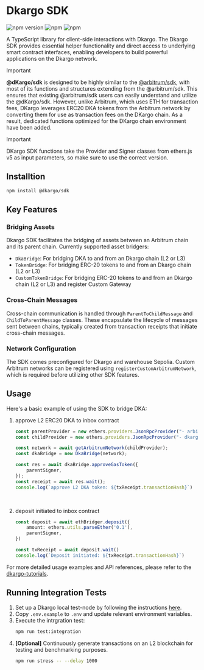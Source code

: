# Dkargo SDK

![npm version](https://img.shields.io/badge/version-1.1.0-green)
![npm](https://img.shields.io/badge/@arbitrum/sdk-4.0.2-blue)
![npm](https://img.shields.io/badge/ethers-5.7.2-black)


A TypeScript library for client-side interactions with Dkargo. The Dkargo SDK provides essential helper functionality and direct access to underlying smart contract interfaces, enabling developers to build powerful applications on the Dkargo network.

> [!IMPORTANT]
> **@dKargo/sdk** is designed to be highly similar to the [@arbitrum/sdk](https://github.com/OffchainLabs/arbitrum-sdk), with most of its functions and structures extending from the @arbitrum/sdk. This ensures that existing @arbitrum/sdk users can easily understand and utilize the @dKargo/sdk. 
> However, unlike Arbitrum, which uses ETH for transaction fees, DKargo leverages ERC20 DKA tokens from the Arbitrum network by converting them for use as transaction fees on the DKargo chain. As a result, dedicated functions optimized for the DKargo chain environment have been added.

> [!IMPORTANT]
> DKargo SDK functions take the Provider and Signer classes from ethers.js v5 as input parameters, so make sure to use the correct version.

## Installtion
```bash
npm install @dkargo/sdk
```

## Key Features
### Bridging Assets
Dkargo SDK facilitates the bridging of assets between an Arbitrum chain and its parent chain. Currently supported asset bridgers:
- `DkaBridge`: For bridging DKA to and from an Dkargo chain (L2 or L3)
- `TokenBridge`: For bridging ERC-20 tokens to and from an Dkargo chain (L2 or L3)
- `CustomTokenBridge`: For bridging ERC-20 tokens to and from an Dkargo chain (L2 or L3) and register Custom Gateway

### Cross-Chain Messages
Cross-chain communication is handled through `ParentToChildMessage` and `ChildToParentMessage` classes. These encapsulate the lifecycle of messages sent between chains, typically created from transaction receipts that initiate cross-chain messages.

### Network Configuration
The SDK comes preconfigured for Dkargo and warehouse Sepolia. Custom Arbitrum networks can be registered using `registerCustomArbitrumNetwork`, which is required before utilizing other SDK features.

## Usage
Here's a basic example of using the SDK to bridge DKA:

1. approve L2 ERC20 DKA to inbox contract
    ```ts
    const parentProvider = new ethers.providers.JsonRpcProvider("- arbitrum provider url -")
    const childProvider = new ethers.providers.JsonRpcProvider("- dkargo provider url -")

    const network = await getArbitrumNetwork(childProvider);
    const dkaBridge = new DkaBridge(network);

    const res = await dkaBridge.approveGasToken({
        parentSigner,
    });
    const receipt = await res.wait();
    console.log(`approve L2 DKA token: ${txReceipt.transactionHash}`)
    ```
</br>

2. deposit initiated to inbox contract
    ```ts
    const deposit = await ethBridger.deposit({
        amount: ethers.utils.parseEther('0.1'),
        parentSigner,
    })

    const txReceipt = await deposit.wait()
    console.log(`Deposit initiated: ${txReceipt.transactionHash}`)
    ```
For more detailed usage examples and API references, please refer to the [dkargo-tutorials](https://github.com/dKargo/dkargo-tutorials).


## Running Integration Tests
1. Set up a Dkargo local test-node by following the instructions [here](https://github.com/OffchainLabs/nitro-testnode).
2. Copy `.env.example` to `.env` and update relevant environment variables.
3. Execute the intrgration test:
    ```sh
    npm run test:integration
    ```
4. **[Optional]** Continuously generate transactions on an L2 blockchain for testing and benchmarking purposes.
    ```sh
    npm run stress -- --delay 1000
    ```
